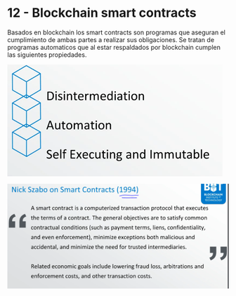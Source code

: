 # 12 - Blockchain smart contracts

Basados en blockchain los smart contracts son programas que aseguran el cumplimiento de ambas partes a realizar sus obligaciones. Se tratan de programas automaticos que al estar respaldados por blockchain cumplen las siguientes propiedades.

![](../../.gitbook/assets/imagen%20%28321%29.png)

![](../../.gitbook/assets/imagen%20%28325%29.png)

